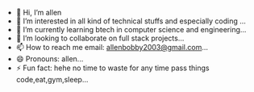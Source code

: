 - 👋 Hi, I’m allen
- 👀 I’m interested in all kind of technical stuffs and especially coding ...
- 🌱 I’m currently learning btech in computer science and engineering...
- 💞️ I’m looking to collaborate on full stack projects...
- 📫 How to reach me email: allenbobby2003@gmail.com...
- 😄 Pronouns: allen...
- ⚡ Fun fact: hehe no time to waste for any time pass things  code,eat,gym,sleep...

<!---
melo-maniac-29/melo-maniac-29 is a ✨ special ✨ repository because its `README.md` (this file) appears on your GitHub profile.
You can click the Preview link to take a look at your changes.
--->

